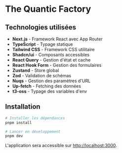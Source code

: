 # The Quantic Factory

## Technologies utilisées

- **Next.js** - Framework React avec App Router
- **TypeScript** - Typage statique
- **Tailwind CSS** - Framework CSS utilitaire
- **Shadcn/ui** - Composants accessibles
- **React Query** - Gestion d'état et cache
- **React Hook Form** - Gestion des formulaires
- **Zustand** - Store global
- **Zod** - Validation de schémas
- **Nuqs** - Gestion des paramètres d'URL
- **Up-fetch** - Fetching des données
- **t3-oss** - Typage des variables d'env 

## Installation

```bash
# Installer les dépendances
pnpm install

# Lancer en développement
pnpm dev
```

L'application sera accessible sur [http://localhost:3000](http://localhost:3000).
